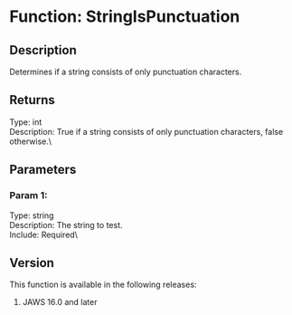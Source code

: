 # Function: StringIsPunctuation

## Description

Determines if a string consists of only punctuation characters.

## Returns

Type: int\
Description: True if a string consists of only punctuation characters,
false otherwise.\

## Parameters

### Param 1:

Type: string\
Description: The string to test.\
Include: Required\

## Version

This function is available in the following releases:

1.  JAWS 16.0 and later
